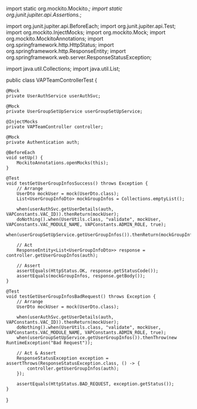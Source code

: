 import static org.mockito.Mockito.*;
import static org.junit.jupiter.api.Assertions.*;

import org.junit.jupiter.api.BeforeEach;
import org.junit.jupiter.api.Test;
import org.mockito.InjectMocks;
import org.mockito.Mock;
import org.mockito.MockitoAnnotations;
import org.springframework.http.HttpStatus;
import org.springframework.http.ResponseEntity;
import org.springframework.web.server.ResponseStatusException;

import java.util.Collections;
import java.util.List;

public class VAPTeamControllerTest {

    @Mock
    private UserAuthService userAuthSvc;

    @Mock
    private UserGroupSetUpService userGroupSetUpService;

    @InjectMocks
    private VAPTeamController controller;

    @Mock
    private Authentication auth;

    @BeforeEach
    void setUp() {
        MockitoAnnotations.openMocks(this);
    }

    @Test
    void testGetUserGroupInfosSuccess() throws Exception {
        // Arrange
        UserDto mockUser = mock(UserDto.class);
        List<UserGroupInfoDto> mockGroupInfos = Collections.emptyList();
        
        when(userAuthSvc.getUserDetails(auth, VAPConstants.VAC_ID)).thenReturn(mockUser);
        doNothing().when(UserUtils.class, "validate", mockUser, VAPConstants.VAC_MODULE_NAME, VAPConstants.ADMIN_ROLE, true);
        when(userGroupSetUpService.getUserGroupInfos()).thenReturn(mockGroupInfos);
        
        // Act
        ResponseEntity<List<UserGroupInfoDto>> response = controller.getUserGroupInfos(auth);
        
        // Assert
        assertEquals(HttpStatus.OK, response.getStatusCode());
        assertEquals(mockGroupInfos, response.getBody());
    }

    @Test
    void testGetUserGroupInfosBadRequest() throws Exception {
        // Arrange
        UserDto mockUser = mock(UserDto.class);
        
        when(userAuthSvc.getUserDetails(auth, VAPConstants.VAC_ID)).thenReturn(mockUser);
        doNothing().when(UserUtils.class, "validate", mockUser, VAPConstants.VAC_MODULE_NAME, VAPConstants.ADMIN_ROLE, true);
        when(userGroupSetUpService.getUserGroupInfos()).thenThrow(new RuntimeException("Bad Request"));
        
        // Act & Assert
        ResponseStatusException exception = assertThrows(ResponseStatusException.class, () -> {
            controller.getUserGroupInfos(auth);
        });
        
        assertEquals(HttpStatus.BAD_REQUEST, exception.getStatus());
    }
}